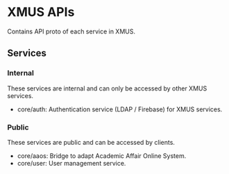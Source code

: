 # XMUS APIs

Contains API proto of each service in XMUS.

## Services

### Internal

These services are internal and can only be accessed by other XMUS services.

- core/auth: Authentication service (LDAP / Firebase) for XMUS services.

### Public

These services are public and can be accessed by clients.

- core/aaos: Bridge to adapt Academic Affair Online System.
- core/user: User management service.